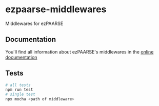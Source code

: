 # ezpaarse-middlewares
Middlewares for ezPAARSE

## Documentation
You'll find all information about ezPAARSE's middlewares in the [online documentation](https://ezpaarse-project.github.io/ezpaarse/development/middlewares.html)

## Tests

```sh
# all tests
npm run test
# single test
npx mocha <path of middleware>
```
